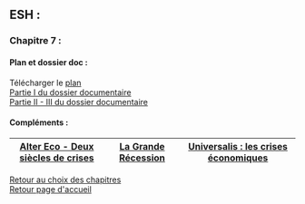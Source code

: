## ESH : <br />
### Chapitre 7 : <br />
#### Plan et dossier doc : <br />
Télécharger le [plan](http://download1639.mediafireuserdownload.com/0aky2tncg0hg/7h35olk43ymbaa1/Plan+chap+7.pdf)<br /> 
[Partie I du dossier documentaire](http://download1511.mediafireuserdownload.com/k7fj560452jg/s0mt0zzlrp90vn7/Chap+7+partie+I.pdf) <br />
[Partie II - III du dossier documentaire](http://download1474.mediafireuserdownload.com/lk33x84cxvvg/2cwqs3nw5q8a4no/Chap+7+partie+II+-+III.pdf) <br />

#### Compléments : <br />
[Alter Eco - Deux siècles de crises](http://download854.mediafireuserdownload.com/l6d5o4tbenpg/b7ri1a9sg4m8ak8/Alter+%C3%A9co+-+Deux+si%C3%A8cles+de+crise.pdf) | [La Grande Récession](http://download948.mediafireuserdownload.com/bn3a94rn7nwg/egjmfjvqngbr71d/La+Grande+R%C3%A9cession.pdf) | [Universalis : les crises économiques](http://download1074.mediafireuserdownload.com/f7bstdo719wg/v70dp8pa22cmtt9/Universalis+crises+%C3%A9conomiques.pdf)
------------------- | ------------- | ------------

[Retour au choix des chapitres](https://vaihess.github.io/eshece1/esh) <br />
[Retour page d'accueil](https://vaihess.github.io/eshece1)
